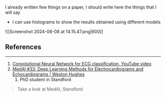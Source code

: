 I already written few things on a paper, I should write here the things that I will say

- I can use histograms to show the results obtained using different models
  
![[Screenshot 2024-08-08 at 14.15.47.png|600]]
## References
---
1. [Convolutional Neural Network for ECG classification, YouTube video](https://www.youtube.com/watch?v=ARqBONXh1EM&pp=ygUUcm5uIGNsYXNzaWZ5IHNpZ25hbHM%3D)
2. [MedAI #33: Deep Learning Methods for Electrocardiograms and Echocardiograms | Weston Hughes](https://www.youtube.com/watch?v=ZQu3zNk7_4Y)
	1. PhD student in Standford

> Take a look at MedAI, Standford